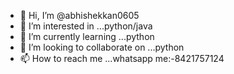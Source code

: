 - 👋 Hi, I’m @abhishekkan0605
- 👀 I’m interested in ...python/java
- 🌱 I’m currently learning ...python
- 💞️ I’m looking to collaborate on ...python
- 📫 How to reach me ...whatsapp me:-8421757124 

<!---
abhishekkan0605/abhishekkan0605 is a ✨ special ✨ repository because its `README.md` (this file) appears on your GitHub profile.
You can click the Preview link to take a look at your changes.
--->
